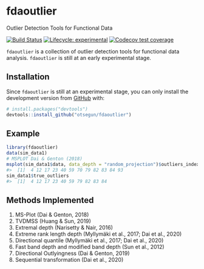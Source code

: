 
<!-- README.md is generated from README.Rmd. Please edit that file -->

# fdaoutlier

Outlier Detection Tools for Functional Data

<!-- badges: start -->

[![Build
Status](https://travis-ci.com/otsegun/fdaoutlier.svg?token=is9BrWwNvqBGoneFkbEL&branch=master)](https://travis-ci.com/otsegun/fdaoutlier)
[![Lifecycle:
experimental](https://img.shields.io/badge/lifecycle-experimental-orange.svg)](https://www.tidyverse.org/lifecycle/#experimental)
[![Codecov test
coverage](https://codecov.io/gh/otsegun/fdaoutlier/branch/master/graph/badge.svg)](https://codecov.io/gh/otsegun/fdaoutlier?branch=master&token=0c40801f-206f-4bb4-9b3b-5f493a3130c9)

<!-- badges: end -->

`fdaoutlier` is a collection of outlier detection tools for functional
data analysis. `fdaoutlier` is still at an early experimental stage.

## Installation

Since `fdaoutlier` is still at an experimental stage, you can only
install the development version from [GitHub](https://github.com/) with:

``` r
# install.packages("devtools")
devtools::install_github("otsegun/fdaoutlier")
```

## Example

``` r
library(fdaoutlier)
data(sim_data1)
# MSPLOT Dai & Genton (2018)
msplot(sim_data1$data, data_depth = "random_projection")$outliers_index
#>  [1]  4 12 17 23 40 59 70 79 82 83 84 93
sim_data1$true_outliers
#>  [1]  4 12 17 23 40 59 79 82 83 84
```

## Methods Implemented

1.  MS-Plot (Dai & Genton, 2018)
2.  TVDMSS (Huang & Sun, 2019)
3.  Extremal depth (Narisetty & Nair, 2016)
4.  Extreme rank length depth (Myllymäki et al., 2017; Dai et al., 2020)
5.  Directional quantile (Myllymäki et al., 2017; Dai et al., 2020)
6.  Fast band depth and modified band depth (Sun et al., 2012)
7.  Directional Outlyingness (Dai & Genton, 2019)
8.  Sequential transformation (Dai et al., 2020)
